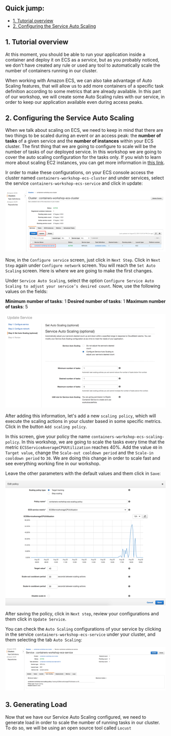 ## Quick jump:

* [1. Tutorial overview](/07-AutoScaling#1-tutorial-overview)
* [2. Configuring the Service Auto Scaling](/07-AutoScaling#2-configuring-the-service-auto-scaling)

## 1. Tutorial overview

At this moment, you should be able to run your application inside a container and deploy it on ECS as a *service*, but as you probably noticed, we don't have created any rule or used any tool to automatically scale the number of containers running in our cluster.

When working with Amazon ECS, we can also take advantage of Auto Scaling features, that will allow us to add more containers of a specific task definition according to some metrics that are already available. In this part of our workshop, we will create some Auto Scaling rules with our service, in order to keep our application available even during access peaks.

## 2. Configuring the Service Auto Scaling

When we talk about scaling on ECS, we need to keep in mind that there are two things to be scaled during an event or an access peak: the **number of tasks** of a given service and the **number of instances** within your ECS cluster. The first thing that we are going to configure to scale will be the number of tasks of our deployed service. In this workshop we are going to cover the auto scaling configuration for the tasks only. If you wish to learn more about scaling EC2 instances, you can get more information in [this link](https://aws.amazon.com/pt/autoscaling/).

Ir order to make these configurations, on your ECS console access the cluster named `containers-workshop-ecs-cluster` and under services, select the service `containers-workshop-ecs-service` and click in update:

![update service](/07-AutoScaling/images/update_service.png)

Now, in the `Configure service` screen, just click in `Next Step`. Click in `Next Step` again under `Configure network` screen. You will reach the `Set Auto Scaling` screen. Here is where we are going to make the first changes.

Under `Service Auto Scaling`, select the option `Configure Service Auto Scaling to adjust your service’s desired count`. Now, use the following values on the fields:

**Minimum number of tasks**: 1
**Desired number of tasks**: 1
**Maximum number of tasks**: 5

![number of tasks](/07-AutoScaling/images/number_of_tasks.png)

After adding this information, let's add a new `scaling policy`, which will execute the scaling actions in your cluster based in some specific metrics. Click in the button `Add scaling policy`.

In this screen, give your policy the name `containers-workshop-ecs-scaling-policy`. In this workshop, we are going to scale the tasks every time that the metric `ECSServiceAverageCPUUtilization` reaches 40%. Add the value `40` in `Target value`, change the `Scale-out cooldown period` and the `Scale-in cooldown period` to `30`. We are doing this change in order to scale fast and see everything working fine in our workshop.

Leave the other parameters with the default values and them click in `Save`:

![number of tasks](/07-AutoScaling/images/ecs_scaling_policy.png)

After saving the policy, click in `Next step`, review your configurations and them click in `Update Service`.

You can check the `Auto Scaling` configurations of your service by clicking in the service `containers-workshop-ecs-service` under your cluster, and them selecting the tab `Auto Scaling`:

![service auto scaling](/07-AutoScaling/images/service_auto_scaling.png)

## 3. Generating Load

Now that we have our Service Auto Scaling configured, we need to generate load in order to scale the number of running tasks in our cluster. To do so, we will be using an open source tool called `Locust`
